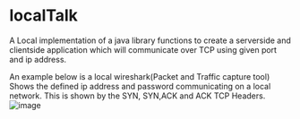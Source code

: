 # localTalk
A Local implementation of a java library functions to create a serverside and clientside application which will communicate over TCP using given port and ip address.

An example below is a local wireshark(Packet and Traffic capture tool) Shows the defined ip address and password communicating on a local network. This is shown by the SYN, SYN,ACK and ACK TCP Headers.
![image](https://user-images.githubusercontent.com/79987239/153721130-9476ed7d-60f6-4373-b7d8-54df750c1d21.png)




